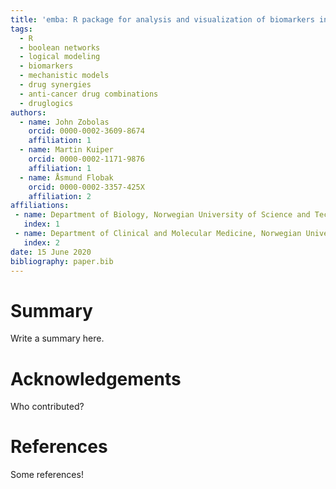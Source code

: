 ```yaml
---
title: 'emba: R package for analysis and visualization of biomarkers in boolean model ensembles'
tags:
  - R
  - boolean networks
  - logical modeling
  - biomarkers
  - mechanistic models
  - drug synergies
  - anti-cancer drug combinations
  - druglogics
authors:
  - name: John Zobolas
    orcid: 0000-0002-3609-8674
    affiliation: 1
  - name: Martin Kuiper
    orcid: 0000-0002-1171-9876
    affiliation: 1
  - name: Åsmund Flobak
    orcid: 0000-0002-3357-425X
    affiliation: 2
affiliations:
 - name: Department of Biology, Norwegian University of Science and Technology (NTNU), Trondheim, Norway
   index: 1
 - name: Department of Clinical and Molecular Medicine, Norwegian University of Science and Technology (NTNU), Trondheim, Norway
   index: 2
date: 15 June 2020
bibliography: paper.bib
---
```


# Summary

Write a summary here.


# Acknowledgements

Who contributed?

# References

Some references!

